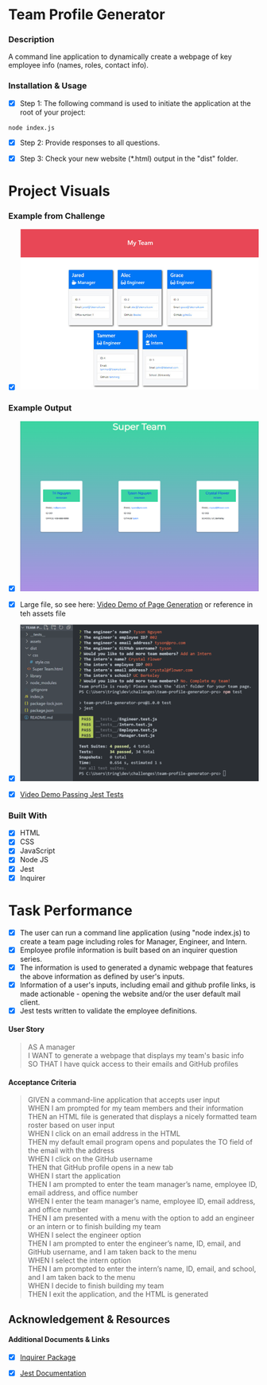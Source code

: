 # Team Profile Generator

### Description

A command line application to dynamically create a webpage of key employee info (names, roles, contact info).

### Installation & Usage

* [x] Step 1: The following command is used to initiate the application at the root of your project:
```
node index.js
```
* [x] Step 2: Provide responses to all questions.

* [x] Step 3: Check your new website (*.html) output in the "dist" folder.

# Project Visuals

### Example from Challenge

* [x] ![10. Object-Oriented Programming Challenge](./assets/team-profile-generator-assignment-demo.png)

### Example Output

* [x] ![Team Page Created](./assets/team-profile-generator-demo.png)

* [x] Large file, so see here: [Video Demo of Page Generation](https://vimeo.com/661732314/8d99524285) or reference in teh assets file

* [x] ![Passing Jest Tests](./assets/team-profile-generator-passing-test.png)

* [x] [Video Demo Passing Jest Tests](https://vimeo.com/661735607/c1ca338c0d)

### Built With

* [x] HTML
* [x] CSS
* [x] JavaScript
* [x] Node JS
* [x] Jest
* [x] Inquirer

# Task Performance

* [x] The user can run a command line application (using "node index.js) to create a team page including roles for Manager, Engineer, and Intern.
* [x] Employee profile information is built based on an inquirer question series.
* [x] The information is used to generated a dynamic webpage that features the above information as defined by user's inputs.
* [x] Information of a user's inputs, including email and github profile links, is made actionable - opening the website and/or the user default mail client.
* [x] Jest tests written to validate the employee definitions.

#### User Story

> AS A manager        
> I WANT to generate a webpage that displays my team's basic info        
> SO THAT I have quick access to their emails and GitHub profiles   

#### Acceptance Criteria

> GIVEN a command-line application that accepts user input        
> WHEN I am prompted for my team members and their information       
> THEN an HTML file is generated that displays a nicely formatted team roster based on user input       
> WHEN I click on an email address in the HTML       
> THEN my default email program opens and populates the TO field of the email with the address       
> WHEN I click on the GitHub username       
> THEN that GitHub profile opens in a new tab       
> WHEN I start the application       
> THEN I am prompted to enter the team manager’s name, employee ID, email address, and office number       
> WHEN I enter the team manager’s name, employee ID, email address, and office number       
> THEN I am presented with a menu with the option to add an engineer or an intern or to finish building my team       
> WHEN I select the engineer option       
> THEN I am prompted to enter the engineer’s name, ID, email, and GitHub username, and I am taken back to the menu       
> WHEN I select the intern option       
> THEN I am prompted to enter the intern’s name, ID, email, and school, and I am taken back to the menu       
> WHEN I decide to finish building my team       
> THEN I exit the application, and the HTML is generated             

## Acknowledgement & Resources

#### Additional Documents & Links

* [x] [Inquirer Package](https://www.npmjs.com/package/inquirer)
* [x] [Jest Documentation](https://jestjs.io/docs/getting-started)



